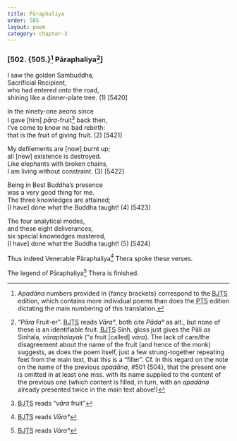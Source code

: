 ```yaml
---
title: Pāraphaliya
order: 505
layout: poem
category: chapter-3
---
```


### \[502. {505.}[^1] Pāraphaliya[^2]\]

I saw the golden Sambuddha,  
Sacrificial Recipient,  
who had entered onto the road,  
shining like a dinner-plate tree. (1) \[5420\]

In the ninety-one aeons since  
I gave \[him\] *pāra*-fruit[^3] back then,  
I’ve come to know no bad rebirth:  
that is the fruit of giving fruit. (2) \[5421\]

My defilements are \[now\] burnt up;  
all \[new\] existence is destroyed.  
Like elephants with broken chains,  
I am living without constraint. (3) \[5422\]

Being in Best Buddha’s presence  
was a very good thing for me.  
The three knowledges are attained;  
\[I have\] done what the Buddha taught! (4) \[5423\]

The four analytical modes,  
and these eight deliverances,  
six special knowledges mastered,  
\[I have\] done what the Buddha taught! (5) \[5424\]

Thus indeed Venerable Pāraphaliya[^4] Thera spoke these verses.

The legend of Pāraphaliya[^5] Thera is finished.

[^1]: *Apadāna* numbers provided in {fancy brackets} correspond to the <abbr title="Buddha Jayanthi Tripitaka Series">BJTS</abbr> edition, which contains more individual poems than does the <abbr title="Pali Text Society">PTS</abbr> edition dictating the main numbering of this translation.

[^2]: “*Pāra* Fruit-er”. <abbr title="Buddha Jayanthi Tripitaka Series">BJTS</abbr> reads *Vāra°*, both cite *Pāda°* as alt., but none of these is an identifiable fruit. <abbr title="Buddha Jayanthi Tripitaka Series">BJTS</abbr> Sinh. gloss just gives the Pāli *as* Sinhala, *vāraphalayak* (“a fruit \[called\] *vāra*). The lack of care/the disagreement about the name of the fruit (and hence of the monk) suggests, as does the poem itself, just a few strung-together repeating feet from the main text, that this is a “filler”. Cf. in this regard on the note on the name of the previous *apadāna*, \#501 {504}, that the present one is omitted in at least one mss. with its name supplied to the content of the previous one (which content is filled, in turn, with an *apadāna* already presented twice in the main text above!)

[^3]: <abbr title="Buddha Jayanthi Tripitaka Series">BJTS</abbr> reads “*vāra* fruit”

[^4]: <abbr title="Buddha Jayanthi Tripitaka Series">BJTS</abbr> reads *Vāra°*

[^5]: <abbr title="Buddha Jayanthi Tripitaka Series">BJTS</abbr> reads *Vāra°*
